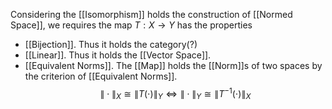 Considering the [[Isomorphism]] holds the construction of [[Normed Space]], we requires the map $T: X \to Y$ has the properties
- [[Bijection]].
	Thus it holds the category(?)
- [[Linear]].
	Thus it holds the [[Vector Space]].
- [[Equivalent Norms]].
	The [[Map]] holds the [[Norm]]s of two spaces by the criterion of [[Equivalent Norms]].
	$$\| \cdot \|_X \cong \|T(\cdot)\|_Y \iff \| \cdot \|_Y \cong \|T^{-1}(\cdot)\|_X $$
	